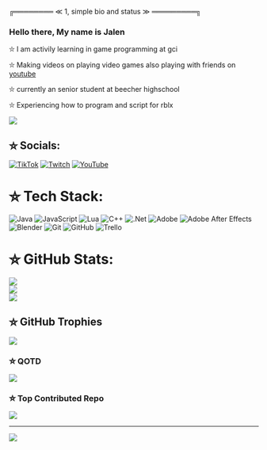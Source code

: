 ╔════════ ≪ 1, simple bio and status ≫ ═════════╗

### Hello there, My name is Jalen

⛦ I am activily learning in game programming at gci

⛦ Making videos on playing video games also playing with friends on [youtube](https://www.youtube.com/@jaylenizzz)

⛦ currently an senior student at beecher highschool 

⛦ Experiencing how to program and script for rblx

<picture>
  <source
    srcset="https://github-readme-stats.vercel.app/api?username=notjaylenizzz&show_icons=true&theme=dark"
    media="(prefers-color-scheme: dark)"
  />
  <source
    srcset="https://github-readme-stats.vercel.app/api?username=notjaylenizzz&show_icons=true"
    media="(prefers-color-scheme: light), (prefers-color-scheme: no-preference)"
  />
  <img src="https://github-readme-stats.vercel.app/api?username=notjaylenizzz&show_icons=true" />
</picture>

## ⛦ Socials:
[![TikTok](https://img.shields.io/badge/TikTok-%23000000.svg?logo=TikTok&logoColor=white)](https://tiktok.com/@notjaylenizzz) [![Twitch](https://img.shields.io/badge/Twitch-%239146FF.svg?logo=Twitch&logoColor=white)](https://twitch.tv/notjaylenizzz) [![YouTube](https://img.shields.io/badge/YouTube-%23FF0000.svg?logo=YouTube&logoColor=white)](https://youtube.com/@https://www.youtube.com/@jaylenizzz) 

# ⛦ Tech Stack:
![Java](https://img.shields.io/badge/java-%23ED8B00.svg?style=for-the-badge&logo=openjdk&logoColor=white) ![JavaScript](https://img.shields.io/badge/javascript-%23323330.svg?style=for-the-badge&logo=javascript&logoColor=%23F7DF1E) ![Lua](https://img.shields.io/badge/lua-%232C2D72.svg?style=for-the-badge&logo=lua&logoColor=white) ![C++](https://img.shields.io/badge/c++-%2300599C.svg?style=for-the-badge&logo=c%2B%2B&logoColor=white) ![.Net](https://img.shields.io/badge/.NET-5C2D91?style=for-the-badge&logo=.net&logoColor=white) ![Adobe](https://img.shields.io/badge/adobe-%23FF0000.svg?style=for-the-badge&logo=adobe&logoColor=white) ![Adobe After Effects](https://img.shields.io/badge/Adobe%20After%20Effects-9999FF.svg?style=for-the-badge&logo=Adobe%20After%20Effects&logoColor=white) ![Blender](https://img.shields.io/badge/blender-%23F5792A.svg?style=for-the-badge&logo=blender&logoColor=white) ![Git](https://img.shields.io/badge/git-%23F05033.svg?style=for-the-badge&logo=git&logoColor=white) ![GitHub](https://img.shields.io/badge/github-%23121011.svg?style=for-the-badge&logo=github&logoColor=white) ![Trello](https://img.shields.io/badge/Trello-%23026AA7.svg?style=for-the-badge&logo=Trello&logoColor=white)
# ⛦ GitHub Stats:
![](https://github-readme-stats.vercel.app/api?username=notjaylenizzz&theme=dark&hide_border=false&include_all_commits=false&count_private=false)<br/>
![](https://github-readme-streak-stats.herokuapp.com/?user=notjaylenizzz&theme=dark&hide_border=false)<br/>
![](https://github-readme-stats.vercel.app/api/top-langs/?username=notjaylenizzz&theme=dark&hide_border=false&include_all_commits=false&count_private=false&layout=compact)

## ⛦ GitHub Trophies
![](https://github-profile-trophy.vercel.app/?username=notjaylenizzz&theme=dark&no-frame=false&no-bg=true&margin-w=4)

### ⛦ QOTD
![](https://quotes-github-readme.vercel.app/api?type=horizontal&theme=dark)

### ⛦ Top Contributed Repo
![](https://github-contributor-stats.vercel.app/api?username=notjaylenizzz&limit=5&theme=dark&combine_all_yearly_contributions=true)

---
[![](https://visitcount.itsvg.in/api?id=notjaylenizzz&icon=3&color=12)](https://visitcount.itsvg.in)

<!-- Proudly created with GPRM ( https://gprm.itsvg.in ) -->

